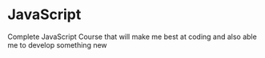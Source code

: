 # JavaScript
Complete JavaScript Course that will make me best at coding and also able me to develop something new
